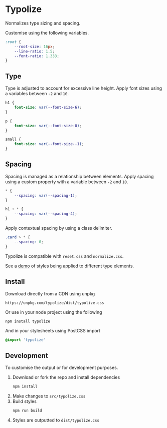# Typolize

Normalizes type sizing and spacing.

Customise using the following variables.

```css
:root {
    --root-size: 16px;
    --line-ratio: 1.5;
    --font-ratio: 1.333;
}
```

## Type

Type is adjusted to account for excessive line height. Apply font sizes using a variables between `-2` and `10`.

```css
h1 {
    font-size: var(--font-size-6);
}

p {
    font-size: var(--font-size-0);
}

small {
    font-size: var(--font-size--1);
}
```

## Spacing

Spacing is managed as a relationship between elements. Apply spacing using a custom property with a variable between `-2` and `10`.

```css
* {
    --spacing: var(--spacing-1);
}

h1 + * {
    --spacing: var(--spacing-4);
}
```

Apply contextual spacing by using a class delimiter.

```css
.card > * {
    --spacing: 0;
}
```

Typolize is compatible with `reset.css` and `normalize.css`.

See a [demo](https://typolize.now.sh/) of styles being applied to different type elements.


## Install

Download directly from a CDN using unpkg

```
https://unpkg.com/typolize/dist/typolize.css
```

Or use in your node project using the following

```bash
npm install typolize
```

And in your stylesheets using PostCSS import

```css
@import 'typolize'
```

## Development

To customise the output or for development purposes.

1. Download or fork the repo and install dependencies
    ```bash
    npm install
    ```
2. Make changes to `src/typolize.css`
3. Build styles
    ```bash
    npm run build
    ```
4. Styles are outputted to `dist/typolize.css`
